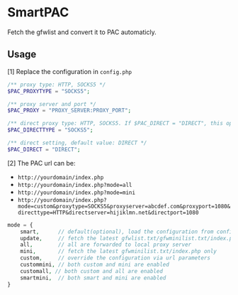 # SmartPAC
Fetch the gfwlist and convert it to PAC automaticly.

## Usage
[1] Replace the configuration in `config.php`
```php
/** proxy type: HTTP, SOCKS5 */
$PAC_PROXYTYPE = "SOCKS5";

/** proxy server and port */
$PAC_PROXY = "PROXY_SERVER:PROXY_PORT";

/** direct proxy type: HTTP, SOCKS5. If $PAC_DIRECT = "DIRECT", this option is not available. */
$PAC_DIRECTTYPE = "SOCKS5";

/** direct setting, default value: DIRECT */
$PAC_DIRECT = "DIRECT";
```
[2] The PAC url can be:
* `http://yourdomain/index.php` 
* `http://yourdomain/index.php?mode=all`
* `http://yourdomain/index.php?mode=mini`
* `http://yourdomain/index.php?mode=custom&proxytype=SOCKS5&proxyserver=abcdef.com&proxyport=1080&directtype=HTTP&directserver=hijiklmn.net&directport=1080`
```php
mode = {
    smart,      // default(optional), load the configuration from config.php
    update,     // fetch the latest gfwlist.txt/gfwminilist.txt/index.php from github
    all,        // all are forwarded to local proxy server
    mini,       // fetch the latest gfwminilist.txt/index.php only
    custom,     // override the configuration via url parameters
    custommini, // both custom and mini are enabled
    customall, // both custom and all are enabled
    smartmini,  // both smart and mini are enabled
}
```
